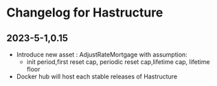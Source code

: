 # Changelog for Hastructure

## 2023-5-1,0.15
* Introduce new asset : AdjustRateMortgage with assumption:
    * init period,first reset cap, periodic reset cap,lifetime cap, lifetime floor
* Docker hub will host each stable releases of Hastructure
